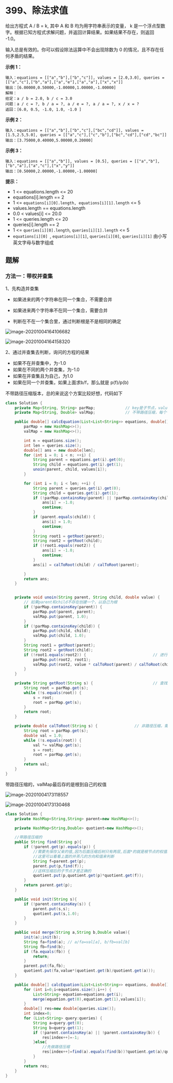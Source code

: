 # 399、除法求值

给出方程式 A / B = k, 其中 A 和 B 均为用字符串表示的变量， k 是一个浮点型数字。根据已知方程式求解问题，并返回计算结果。如果结果不存在，则返回 -1.0。

输入总是有效的。你可以假设除法运算中不会出现除数为 0 的情况，且不存在任何矛盾的结果。

 

**示例 1：**

```
输入：equations = [["a","b"],["b","c"]], values = [2.0,3.0], queries = [["a","c"],["b","a"],["a","e"],["a","a"],["x","x"]]
输出：[6.00000,0.50000,-1.00000,1.00000,-1.00000]
解释：
给定：a / b = 2.0, b / c = 3.0
问题：a / c = ?, b / a = ?, a / e = ?, a / a = ?, x / x = ?
返回：[6.0, 0.5, -1.0, 1.0, -1.0 ]

```

**示例 2：**

```
输入：equations = [["a","b"],["b","c"],["bc","cd"]], values = [1.5,2.5,5.0], queries = [["a","c"],["c","b"],["bc","cd"],["cd","bc"]]
输出：[3.75000,0.40000,5.00000,0.20000]
```

**示例 3：**

```
输入：equations = [["a","b"]], values = [0.5], queries = [["a","b"],["b","a"],["a","c"],["x","y"]]
输出：[0.50000,2.00000,-1.00000,-1.00000]
```

**提示：**

- 1 <= equations.length <= 20
- equations[i].length == 2
- 1 <= `equations[i][0].length, equations[i][1].length` <= 5
- values.length == equations.length
- 0.0 < values[i] <= 20.0
- 1 <= queries.length <= 20
- queries[i].length == 2
- 1 <= `queries[i][0].length`, `queries[i][1].length` <= 5
- `equations[i][0] `, `equations[i][1]`, `queries[i][0]`, `queries[i][1]` 由小写英文字母与数字组成



## 题解

### 方法一：带权并查集

1、先构造并查集

- 如果进来的两个字符串在同一个集合，不需要合并
- 如果进来两个字符串不在同一个集合，需要合并

- 判断在不在一个集合里，通过判断根是不是相同的确定

![image-20201004164106682](https://gitee.com/zero049/MyNoteImages/raw/master/image-20201004164106682.png)

![image-20201004164158320](https://gitee.com/zero049/MyNoteImages/raw/master/image-20201004164158320.png)

2、通过并查集去判断，询问的方程的结果

- 如果不在并查集中，为-1.0
- 如果在不同的两个并查集，为-1.0
- 如果在并查集且为自己，为1.0
- 如果在同一个并查集，如果上面求b/f，那么就是 p(f)/p(b)

不带路径压缩版本，总的来说这个方案比较好想，代码如下

```java
class Solution {
    private Map<String, String> parMap;				// key是子节点，value是父节点
    private Map<String, Double> valMap;				// 不带路径压缩，每个节点存的是父节点到子节点的权值

    public double[] calcEquation(List<List<String>> equations, double[] values, List<List<String>> queries) {
        parMap = new HashMap<>();
        valMap = new HashMap<>();

        int n = equations.size();
        int len = queries.size();
        double[] ans = new double[len];
        for (int i = 0; i < n; ++i) {
            String parent = equations.get(i).get(0);
            String child = equations.get(i).get(1);
            unoin(parent, child, values[i]);
        }

        for (int i = 0; i < len; ++i) {
            String parent = queries.get(i).get(0);
            String child = queries.get(i).get(1);
            if (!parMap.containsKey(parent) || !parMap.containsKey(child)) {
                ans[i] = -1.0;
                continue;
            }
            if (parent.equals(child)) {
                ans[i] = 1.0;
                continue;
            }
            String root1 = getRoot(parent);
            String root2 = getRoot(child);
            if (!root1.equals(root2)) {
                ans[i] = -1.0;
                continue;
            }
            ans[i] = calToRoot(child) / calToRoot(parent);

        }
        return ans;
    }


    private void unoin(String parent, String child, double value) {
        // 如果parent和child不存在创建一个，以自己为根
        if (!parMap.containsKey(parent)) {					
            parMap.put(parent, parent);
            valMap.put(parent, 1.0);
        }
        if (!parMap.containsKey(child)) {
            parMap.put(child, child);
            valMap.put(child, 1.0);
        }
        String root1 = getRoot(parent);
        String root2 = getRoot(child);
        if (!root1.equals(root2)) {								// 进行合并，root2合并到root1的集合
            parMap.put(root2, root1);
            valMap.put(root2, value * calToRoot(parent) / calToRoot(child));		
        }
    }

    private String getRoot(String s) {							// 查找自己集合的根节点
        String root = parMap.get(s);
        while (!s.equals(root)) {
            s = root;
            root = parMap.get(s);
        }
        return root;
    }

    private double calToRoot(String s) {				// 非路径压缩，需要不断的往上乘找到自己这条路径的权值乘积结果
        String root = parMap.get(s);
        double val = 1.0;
        while (!s.equals(root)) {
            val *= valMap.get(s);
            s = root;
            root = parMap.get(s);
        }
        return val;
    }
}
```

带路径压缩的，valMap最后存的是根到自己的权值

![image-20201004173118557](https://gitee.com/zero049/MyNoteImages/raw/master/image-20201004173118557.png)

![image-20201004173130468](https://gitee.com/zero049/MyNoteImages/raw/master/image-20201004173130468.png)

```java
class Solution {
    private HashMap<String,String> parent=new HashMap<>();

    private HashMap<String,Double> quotient=new HashMap<>();

    //带路径压缩的
    public String find(String p){
        if (!parent.get(p).equals(p)) {
            //需要先保存父亲的值,因为后面压缩后树只有两层,后面*的就是根节点的权值1,是不对的
            //这里可以看看上面的并茶几的方向和值来判断
            String f=parent.get(p);
            parent.put(p,find(f));
            //这样压缩后的子节点才是正确的
            quotient.put(p,quotient.get(p)*quotient.get(f));
        }
        return parent.get(p);
    }

    public void init(String s){
        if (!parent.containsKey(s)) {
            parent.put(s,s);
            quotient.put(s,1.0);
        }
    }

    public void merge(String a,String b,Double value){
        init(a);init(b);
        String fa=find(a); // a/fa=val[a], b/fb=val[b]
        String fb=find(b);
        if (fa.equals(fb)) {
            return;
        }
        parent.put(fa,fb);
        quotient.put(fa,value*(quotient.get(b)/quotient.get(a)));
    }

    public double[] calcEquation(List<List<String>> equations, double[] values, List<List<String>> queries) {
        for (int i=0;i<equations.size();i++) {
            List<String> equation=equations.get(i);
            merge(equation.get(0),equation.get(1),values[i]);
        }
        double[] res=new double[queries.size()];
        int index=0;
        for (List<String> query:queries) {
            String a=query.get(0);
            String b=query.get(1);
            if (!parent.containsKey(a) || !parent.containsKey(b)) {
                res[index++]=-1;
            }else{
                //先做路径压缩
                res[index++]=find(a).equals(find(b))?quotient.get(a)/quotient.get(b):-1;
            }
        }
        return res;
    }
}
```

